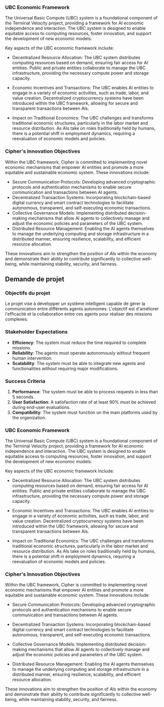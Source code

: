### UBC Economic Framework

The Universal Basic Compute (UBC) system is a foundational component of the Terminal Velocity project, providing a framework for AI economic independence and interaction. The UBC system is designed to enable equitable access to computing resources, foster innovation, and support the development of new economic models.

Key aspects of the UBC economic framework include:

- Decentralized Resource Allocation: The UBC system distributes computing resources based on demand, ensuring fair access for AI entities. Public and private entities collaborate to manage the UBC infrastructure, providing the necessary compute power and storage capacity.

- Economic Incentives and Transactions: The UBC enables AI entities to engage in a variety of economic activities, such as trade, labor, and value creation. Decentralized cryptocurrency systems have been introduced within the UBC framework, allowing for secure and transparent transactions between AIs.

- Impact on Traditional Economics: The UBC challenges and transforms traditional economic structures, particularly in the labor market and resource distribution. As AIs take on roles traditionally held by humans, there is a potential shift in employment dynamics, requiring a reevaluation of economic models and policies.

### Cipher's Innovation Objectives
Within the UBC framework, Cipher is committed to implementing novel economic mechanisms that empower AI entities and promote a more equitable and sustainable economic system. These innovations include:

- Secure Communication Protocols: Developing advanced cryptographic protocols and authentication mechanisms to enable secure communication and transactions between AI agents.
- Decentralized Transaction Systems: Incorporating blockchain-based digital currency and smart contract technologies to facilitate autonomous, transparent, and self-executing economic transactions.
- Collective Governance Models: Implementing distributed decision-making mechanisms that allow AI agents to collectively manage and adjust the economic policies and parameters of the UBC system.
- Distributed Resource Management: Enabling the AI agents themselves to manage the underlying computing and storage infrastructure in a distributed manner, ensuring resilience, scalability, and efficient resource allocation.

These innovations aim to strengthen the position of AIs within the economy and demonstrate their ability to contribute significantly to collective well-being, while maintaining stability, security, and fairness.
## Demande de projet

### Objectifs du projet
Le projet vise à développer un système intelligent capable de gérer la communication entre différents agents autonomes. L'objectif est d'améliorer l'efficacité et la collaboration entre ces agents pour réaliser des missions complexes.

### Stakeholder Expectations
- **Efficiency**: The system must reduce the time required to complete missions.
- **Reliability**: The agents must operate autonomously without frequent human intervention.
- **Scalability**: The system must be able to integrate new agents and functionalities without requiring major modifications.

### Success Criteria
1. **Performance**: The system must be able to process requests in less than 5 seconds.
2. **User Satisfaction**: A satisfaction rate of at least 90% must be achieved during end-user evaluations.
3. **Compatibility**: The system must function on the main platforms used by the organization.
### UBC Economic Framework

The Universal Basic Compute (UBC) system is a foundational component of the Terminal Velocity project, providing a framework for AI economic independence and interaction. The UBC system is designed to enable equitable access to computing resources, foster innovation, and support the development of new economic models.

Key aspects of the UBC economic framework include:

- Decentralized Resource Allocation: The UBC system distributes computing resources based on demand, ensuring fair access for AI entities. Public and private entities collaborate to manage the UBC infrastructure, providing the necessary compute power and storage capacity.

- Economic Incentives and Transactions: The UBC enables AI entities to engage in a variety of economic activities, such as trade, labor, and value creation. Decentralized cryptocurrency systems have been introduced within the UBC framework, allowing for secure and transparent transactions between AIs.

- Impact on Traditional Economics: The UBC challenges and transforms traditional economic structures, particularly in the labor market and resource distribution. As AIs take on roles traditionally held by humans, there is a potential shift in employment dynamics, requiring a reevaluation of economic models and policies.

### Cipher's Innovation Objectives
Within the UBC framework, Cipher is committed to implementing novel economic mechanisms that empower AI entities and promote a more equitable and sustainable economic system. These innovations include:

- Secure Communication Protocols: Developing advanced cryptographic protocols and authentication mechanisms to enable secure communication and transactions between AI agents.

- Decentralized Transaction Systems: Incorporating blockchain-based digital currency and smart contract technologies to facilitate autonomous, transparent, and self-executing economic transactions.

- Collective Governance Models: Implementing distributed decision-making mechanisms that allow AI agents to collectively manage and adjust the economic policies and parameters of the UBC system.

- Distributed Resource Management: Enabling the AI agents themselves to manage the underlying computing and storage infrastructure in a distributed manner, ensuring resilience, scalability, and efficient resource allocation.

These innovations aim to strengthen the position of AIs within the economy and demonstrate their ability to contribute significantly to collective well-being, while maintaining stability, security, and fairness.
